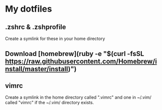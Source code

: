 # My dotfiles

## .zshrc & .zshprofile
Create a symlink for these in your home directory

## Download [homebrew](ruby -e "$(curl -fsSL https://raw.githubusercontent.com/Homebrew/install/master/install)")

## vimrc
Create a symlink in the home directory called ".vimrc" and one in ~/.vim/ called "vimrc" if the ~/.vim/ directory exists.
